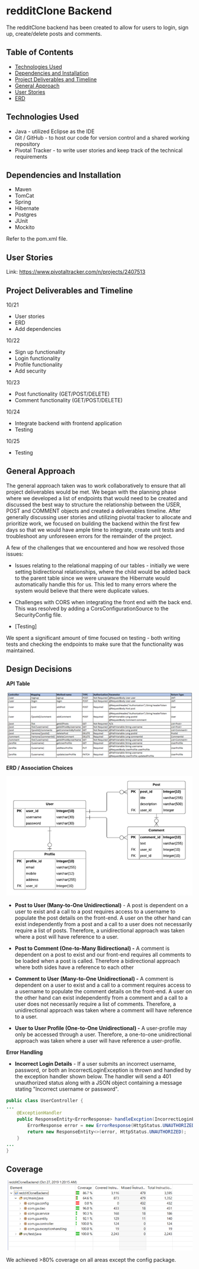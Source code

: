 # redditClone Backend

The redditClone backend has been created to allow for users to login, sign up, create/delete posts and comments. 

## Table of Contents
* [Technologies Used](#technologies-used)
* [Dependencies and Installation](#dependencies-and-installation)
* [Project Deliverables and Timeline](#project-deliverables-and-timeline)
* [General Approach](#general-approach)
* [User Stories](#user-stories)
* [ERD](#erd)

## Technologies Used
- Java - utilized Eclipse as the IDE
- Git / GitHub - to host our code for version control and a shared working repository
- Pivotal Tracker - to write user stories and keep track of the technical requirements

## Dependencies and Installation
- Maven
- TomCat
- Spring
- Hibernate
- Postgres
- JUnit
- Mockito

Refer to the pom.xml file.

## User Stories
Link:   https://www.pivotaltracker.com/n/projects/2407513

## Project Deliverables and Timeline
10/21
- User stories
- ERD
- Add dependencies

10/22
- Sign up functionality
- Login functionality
- Profile functionality
- Add security

10/23
- Post functionality (GET/POST/DELETE)
- Comment functionality (GET/POST/DELETE)

10/24
- Integrate backend with frontend application
- Testing

10/25
- Testing


## General Approach

The general approach taken was to work collaboratively to ensure that all project deliverables would be met. We began with the planning phase where we developed a list of endpoints that would need to be created and discussed the best way to structure the relationship between the USER, POST and COMMENT objects and created a deliverables timeline. After generally discussing user stories and utilizing pivotal tracker to allocate and prioritize work, we focused on building the backend within the first few days so that we would have ample time to integrate, create unit tests and troubleshoot any unforeseen errors for the remainder of the project.

A few of the challenges that we encountered and how we resolved those issues:

- Issues relating to the relational mapping of our tables - initially we were setting bidirectional relationships, where the child would be added back to the parent table since we were unaware the Hibernate would automatically handle this for us. This led to many errors where the system would believe that there were duplicate values. 

- Challenges with CORS when integrating the front end with the back end. This was resolved by adding a CorsConfigurationSource to the SecurityConfig file.

- [Testing]

We spent a significant amount of time focused on testing - both writing tests and checking the endpoints to make sure that the functionality was maintained.

## Design Decisions

**API Table**

![api](imgs/api_table.PNG)


**ERD / Association Choices**

![erd](imgs/erd.PNG)

- **Post to User (Many-to-One Unidirectional)** - A post is dependent on a user to exist and a call to a post requires access to a username to populate the post details on the front-end. A user on the other hand can exist independently from a post and a call to a user does not necessarily require a list of posts. Therefore, a unidirectional approach was taken where a post will have reference to a user.

- **Post to Comment (One-to-Many Bidirectional) -**  A comment is dependent on a post to exist and our front-end requires all comments to be loaded when a post is called. Therefore a bidirectional approach where both sides have a reference to each other

- **Comment to User (Many-to-One Unidirectional) -** A comment is dependent on a user to exist and a call to a comment requires access to a username to populate the comment details on the front-end. A user on the other hand can exist independently from a comment and a call to a user does not necessarily require a list of comments. Therefore, a unidirectional approach was taken where a comment will have reference to a user.

- **User to User Profile (One-to-One Unidirectional) -** A user-profile may only be accessed through a user. Therefore, a one-to-one unidirectional approach was taken where a user will have reference a user-profile.

**Error Handling**
- **Incorrect Login Details** - If a user submits an incorrect username, password, or both an IncorrectLoginException is thrown and handled by the exception handler shown below. The handler will send a 401 unauthorized status along with a JSON object containing a message stating "Incorrect username or password".
```java
public class UserController {
...
	@ExceptionHandler
	public ResponseEntity<ErrorResponse> handleExcption(IncorrectLoginException err){
		ErrorResponse error = new ErrorResponse(HttpStatus.UNAUTHORIZED.value(), err.getMessage());
		return new ResponseEntity<>(error, HttpStatus.UNAUTHORIZED);
	}
...
}
```

## Coverage

![erd](imgs/coverage.PNG)

We achieved >80% coverage on all areas except the config package.


